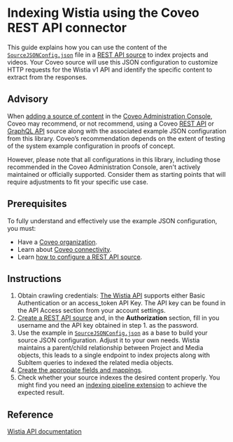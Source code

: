 # Indexing Wistia using the Coveo REST API connector

This guide explains how you can use the content of the [`SourceJSONConfig.json`](SourceJSONConfig.json) file in a [REST API source](https://docs.coveo.com/en/1896/) to index projects and videos. Your Coveo source will use this JSON configuration to customize HTTP requests for the Wistia v1 API and identify the specific content to extract from the responses.

## Advisory

When [adding a source of content](https://docs.coveo.com/en/3390/index-content/add-or-edit-a-source#add-a-source) in the [Coveo Administration Console](https://docs.coveo.com/en/1841/), Coveo may recommend, or not recommend, using a Coveo [REST API](https://docs.coveo.com/en/1896/) or [GraphQL API](https://docs.coveo.com/en/n6gh2329/) source along with the associated example JSON configuration from this library. Coveo’s recommendation depends on the extent of testing of the system example configuration in proofs of concept.

However, please note that all configurations in this library, including those recommended in the Coveo Administration Console, aren't actively maintained or officially supported. Consider them as starting points that will require adjustments to fit your specific use case.

## Prerequisites

To fully understand and effectively use the example JSON configuration, you must:
- Have a [Coveo organization](https://docs.coveo.com/en/185).
- Learn about [Coveo connectivity](https://docs.coveo.com/en/1702).
- Learn [how to configure a REST API source](https://docs.coveo.com/en/1896/).

## Instructions

1. Obtain crawling credentials: [The Wistia API](https://wistia.com/support/developers/data-api) supports either Basic Authentication or an access_token API Key. The API key can be found in the API Access section from your account settings.
2. [Create a REST API source](https://docs.coveo.com/en/1896/) and, in the **Authorization** section, fill in you username and the API key obtained in step 1. as the password.
3. Use the example in [`SourceJSONConfig.json`](SourceJSONConfig.json) as a base to build your source JSON configuration. Adjust it to your own needs. Wistia maintains a parent/child relationship between Project and Media objects, this leads to a single endpoint to index projects along with SubItem queries to indexed the related media objects.
4. [Create the appropiate fields and mappings](https://docs.coveo.com/en/1896/#completion).
5. Check whether your source indexes the desired content properly. You might find you need an [indexing pipeline extension](https://docs.coveo.com/en/1645/) to achieve the expected result.

## Reference

[Wistia API documentation](https://wistia.com/support/developers/data-api)
